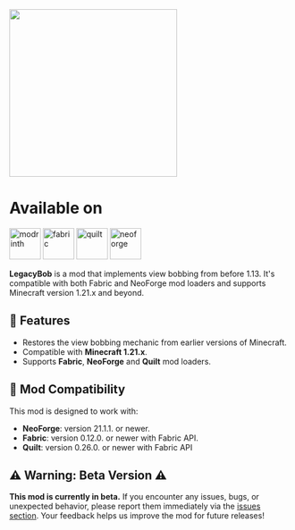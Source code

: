 <img src="https://github.com/user-attachments/assets/8b16fa00-81cf-4ba8-b1f2-549e0f618238" width="300">

# Available on
[<img alt="modrinth" height="56" src="https://cdn.jsdelivr.net/npm/@intergrav/devins-badges@3/assets/cozy/available/modrinth_vector.svg">](https://modrinth.com)
[<img alt="fabric" height="56" src="https://cdn.jsdelivr.net/npm/@intergrav/devins-badges@3/assets/cozy/supported/fabric_vector.svg">](https://fabricmc.net)
[<img alt="quilt" height="56" src="https://cdn.jsdelivr.net/npm/@intergrav/devins-badges@3/assets/cozy/supported/quilt_vector.svg">](https://quiltmc.org)
[<img alt="neoforge" height="56" src="https://github.com/user-attachments/assets/bd8eb5c4-aa7f-4e6b-9b2c-f566f3a0852a">](https://neoforged.net/)

**LegacyBob** is a mod that implements view bobbing from before 1.13. It's compatible with both Fabric and NeoForge mod loaders and supports Minecraft version 1.21.x and beyond.

## 📝 Features
- Restores the view bobbing mechanic from earlier versions of Minecraft.
- Compatible with **Minecraft 1.21.x**.
- Supports **Fabric**, **NeoForge** and **Quilt** mod loaders.

## 🔄 Mod Compatibility

This mod is designed to work with:
- **NeoForge**: version 21.1.1. or newer.
- **Fabric**: version 0.12.0. or newer with Fabric API.
- **Quilt**: version 0.26.0. or newer with Fabric API

## ⚠️ Warning: Beta Version ⚠️

**This mod is currently in beta.**
If you encounter any issues, bugs, or unexpected behavior, please report them immediately via the [issues section](https://github.com/ABU008/Legacy-Bob/issues).
Your feedback helps us improve the mod for future releases!
